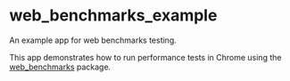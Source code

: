 # web_benchmarks_example

An example app for web benchmarks testing.

This app demonstrates how to run performance tests in Chrome using the [web_benchmarks](https://pub.dev/packages/web_benchmarks) package.
